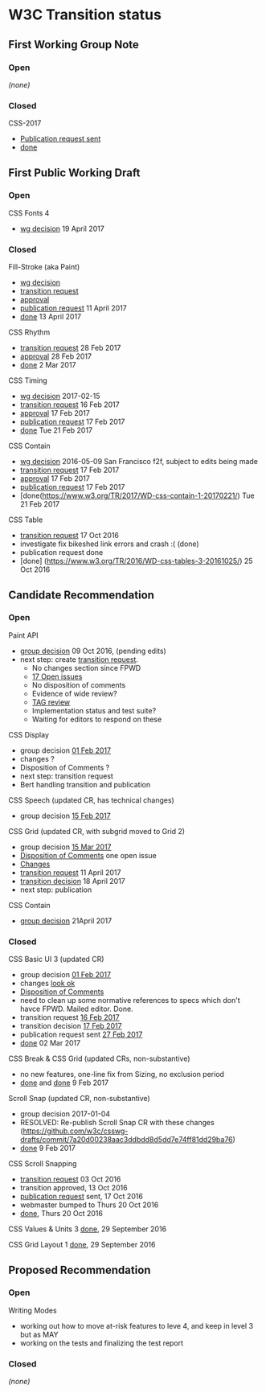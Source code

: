 # W3C Transition status

## First Working Group Note

### Open

_(none)_

### Closed

CSS-2017
* [Publication request sent](https://lists.w3.org/Archives/Team/webreq/2017Jan/0072.html)
* [done](https://www.w3.org/TR/css-2017/)

## First Public Working Draft

### Open

CSS Fonts 4
* [wg decision](https://www.w3.org/2017/04/19-css-irc#T06-11-40) 19 April 2017

### Closed

Fill-Stroke (aka Paint)
* [wg decision](https://www.w3.org/2017/03/22-css-irc#T16-31-40)
* [transition request](https://lists.w3.org/Archives/Member/chairs/2017JanMar/att-0160/00-part)
* [approval](https://lists.w3.org/Archives/Member/chairs/2017JanMar/0161.html)
* [publication request](https://lists.w3.org/Archives/Team/webreq/2017Apr/0017.html) 11 April 2017
* [done](https://www.w3.org/TR/2017/WD-fill-stroke-3-20170413/) 13 April 2017

CSS Rhythm
* [transition request](https://lists.w3.org/Archives/Member/chairs/2017JanMar/0104.html) 28 Feb 2017
* [approval](https://lists.w3.org/Archives/Member/chairs/2017JanMar/0105.html) 28 Feb 2017
* [done](https://www.w3.org/TR/2017/WD-css-rhythm-1-20170302/) 2 Mar 2017

CSS Timing
* [wg decision](https://www.w3.org/2017/02/15-css-irc#T17-06-44) 2017-02-15
* [transition request](https://lists.w3.org/Archives/Member/chairs/2017JanMar/0061.html) 16 Feb 2017
* [approval](https://lists.w3.org/Archives/Member/chairs/2017JanMar/0063.html) 17 Feb 2017
* [publication request](https://lists.w3.org/Archives/Team/webreq/2017Feb/0054.html) 17 Feb 2017
* [done](https://www.w3.org/TR/2017/WD-css-timing-1-20170221/) Tue 21 Feb 2017

CSS Contain
* [wg decision](https://lists.w3.org/Archives/Public/www-style/2016May/0210.html) 2016-05-09 San Francisco f2f, subject to edits being made
* [transition request](https://lists.w3.org/Archives/Member/chairs/2017JanMar/0064.html) 17 Feb 2017
* [approval](https://lists.w3.org/Archives/Member/chairs/2017JanMar/0065.html) 17 Feb 2017
* [publication request](https://lists.w3.org/Archives/Team/webreq/2017Feb/0055.html) 17 Feb 2017
* [done(https://www.w3.org/TR/2017/WD-css-contain-1-20170221/) Tue 21 Feb 2017

CSS Table
* [transition request](https://lists.w3.org/Archives/Member/chairs/2016OctDec/0027.html) 17 Oct 2016
* investigate fix bikeshed link errors and crash :( (done)
* publication request done
* [done] (https://www.w3.org/TR/2016/WD-css-tables-3-20161025/) 25 Oct 2016


## Candidate Recommendation

### Open

Paint API
* [group decision](https://lists.w3.org/Archives/Public/public-houdini/2016Oct/0001.html) 09 Oct 2016, (pending edits)
* next step: create [transition request](https://services.w3.org/xslt?xmlfile=https://www.w3.org/2005/08/01-transitions2015.html&xslfile=https://www.w3.org/2005/08/transitions2015.xsl&docstatus=cr-tr). 
  * No changes section since FPWD
  * [17 Open issues](https://github.com/w3c/css-houdini-drafts/labels/css-paint-api-1)
  * No disposition of comments
  * Evidence of wide review?
   * [TAG review](https://github.com/w3ctag/spec-reviews/issues/140)
  * Implementation status and test suite?
  * Waiting for editors to respond on these


CSS Display 
* group decision [01 Feb 2017](https://www.w3.org/2017/02/01-css-irc#T17-42-48)
* changes ?
* Disposition of Comments ?
* next step: transition request
* Bert handling transition and publication

CSS Speech (updated CR, has technical changes)
* group decision [15 Feb 2017](https://www.w3.org/2017/02/15-css-irc#T17-39-53)

CSS Grid (updated CR, with subgrid moved to Grid 2)
* group decision [15 Mar 2017](https://www.w3.org/2017/03/15-css-irc#T16-42-41)
* [Disposition of Comments](https://drafts.csswg.org/css-grid-1/issues-cr-2016) one open issue
* [Changes](https://drafts.csswg.org/css-grid/#changes)
* [transition request](https://lists.w3.org/Archives/Member/chairs/2017AprJun/0015.html) 11 April 2017
* [transition decision](https://lists.w3.org/Archives/Team/w3t-comm/2017Apr/0225.html) 18 April 2017
* next step: publication

CSS Contain
* [group decision](https://www.w3.org/2017/04/21-css-irc#T07-18-13) 21April 2017

### Closed

CSS Basic UI 3 (updated CR)
* group decision [01 Feb 2017](https://www.w3.org/2017/02/01-css-irc#T17-17-37)
* changes [look ok](https://drafts.csswg.org/css-ui-3/#changes)
* [Disposition of Comments](https://drafts.csswg.org/css-ui-3/issues-2015-2017.html)
* need to clean up some normative references to specs which don't havce FPWD. Mailed editor. Done.
* transition request [16 Feb 2017](https://lists.w3.org/Archives/Member/chairs/2017JanMar/0060.html)
* transition decision [17 Feb 2017](https://lists.w3.org/Archives/Team/w3t-comm/2017Feb/0208.html)
* publication request sent [27 Feb 2017](https://lists.w3.org/Archives/Team/webreq/2017Feb/0089.html)
* [done](https://www.w3.org/TR/2017/CR-css-ui-3-20170302/) 02 Mar 2017

CSS Break & CSS Grid (updated CRs, non-substantive)
* no new features, one-line fix from Sizing, no exclusion period
* [done](https://www.w3.org/TR/css-break-3/) and [done](https://www.w3.org/TR/css-grid-1/) 9 Feb 2017

Scroll Snap (updated CR, non-substantive)
* group decision 2017-01-04
* RESOLVED: Re-publish Scroll Snap CR with these changes
              (https://github.com/w3c/csswg-drafts/commit/7a20d00238aac3ddbdd8d5dd7e74ff81dd29ba76)
* [done](https://www.w3.org/TR/css-scroll-snap-1/) 9 Feb 2017   

CSS Scroll Snapping
* [transition request](https://lists.w3.org/Archives/Member/chairs/2016OctDec/0000.html) 03 Oct 2016
* transition approved, 13 Oct 2016
* [publication request](https://lists.w3.org/Archives/Member/w3c-css-wg/2016OctDec/0055.html) sent, 17 Oct 2016
* webmaster bumped to Thurs 20 Oct 2016
* [done](https://www.w3.org/TR/css-scroll-snap-1/), Thurs 20 Oct 2016

CSS Values & Units 3  [done](https://www.w3.org/TR/css-values-3/), 29 September 2016

CSS Grid Layout 1 [done](https://www.w3.org/TR/css-grid-1/), 29 September 2016

## Proposed Recommendation

### Open

Writing Modes
  * working out how to move at-risk features to leve 4, and keep in level 3 but as MAY
  * working on the tests and finalizing the test report

### Closed

_(none)_
